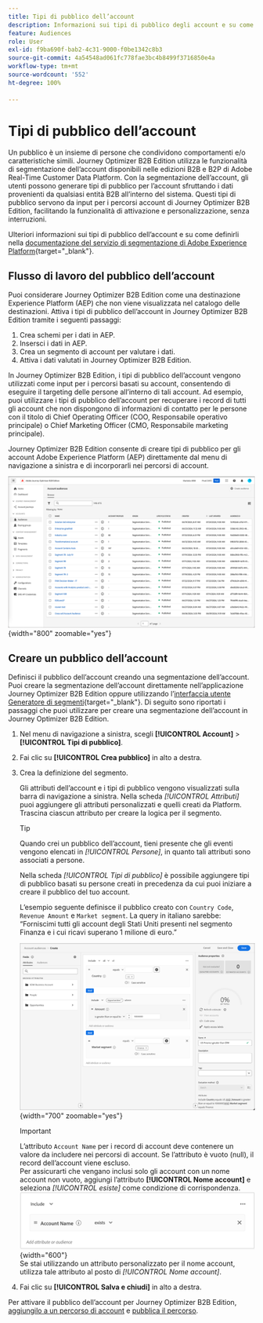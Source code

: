 ```yaml
---
title: Tipi di pubblico dell’account
description: Informazioni sui tipi di pubblico degli account e su come abilitano i percorsi basati su account.
feature: Audiences
role: User
exl-id: f9ba690f-bab2-4c31-9000-f0be1342c8b3
source-git-commit: 4a54548ad061fc778fae3bc4b8499f3716850e4a
workflow-type: tm+mt
source-wordcount: '552'
ht-degree: 100%

---
```


# Tipi di pubblico dell’account

Un pubblico è un insieme di persone che condividono comportamenti e/o caratteristiche simili. Journey Optimizer B2B Edition utilizza le funzionalità di segmentazione dell’account disponibili nelle edizioni B2B e B2P di Adobe Real-Time Customer Data Platform. Con la segmentazione dell’account, gli utenti possono generare tipi di pubblico per l’account sfruttando i dati provenienti da qualsiasi entità B2B all’interno del sistema. Questi tipi di pubblico servono da input per i percorsi account di Journey Optimizer B2B Edition, facilitando la funzionalità di attivazione e personalizzazione, senza interruzioni.

Ulteriori informazioni sui tipi di pubblico dell’account e su come definirli nella [documentazione del servizio di segmentazione di Adobe Experience Platform](https://experienceleague.adobe.com/it/docs/experience-platform/segmentation/types/account-audiences){target="_blank"}.

## Flusso di lavoro del pubblico dell’account

Puoi considerare Journey Optimizer B2B Edition come una destinazione Experience Platform (AEP) che non viene visualizzata nel catalogo delle destinazioni. Attiva i tipi di pubblico dell’account in Journey Optimizer B2B Edition tramite i seguenti passaggi:

1. Crea schemi per i dati in AEP.
1. Insersci i dati in AEP.
1. Crea un segmento di account per valutare i dati.
1. Attiva i dati valutati in Journey Optimizer B2B Edition.

In Journey Optimizer B2B Edition, i tipi di pubblico dell’account vengono utilizzati come input per i percorsi basati su account, consentendo di eseguire il targeting delle persone all’interno di tali account. Ad esempio, puoi utilizzare i tipi di pubblico dell’account per recuperare i record di tutti gli account che non dispongono di informazioni di contatto per le persone con il titolo di Chief Operating Officer (COO, Responsabile operativo principale) o Chief Marketing Officer (CMO, Responsabile marketing principale).

Journey Optimizer B2B Edition consente di creare tipi di pubblico per gli account Adobe Experience Platform (AEP) direttamente dal menu di navigazione a sinistra e di incorporarli nei percorsi di account.

![Accedere ai tipi di pubblico dell’account](./assets/account-audiences-browse.png){width="800" zoomable="yes"}

## Creare un pubblico dell’account

Definisci il pubblico dell’account creando una segmentazione dell’account. Puoi creare la segmentazione dell’account direttamente nell’applicazione Journey Optimizer B2B Edition oppure utilizzando l’[interfaccia utente Generatore di segmenti](https://experienceleague.adobe.com/it/docs/experience-platform/segmentation/ui/segment-builder){target="_blank"}. Di seguito sono riportati i passaggi che puoi utilizzare per creare una segmentazione dell’account in Journey Optimizer B2B Edition.

1. Nel menu di navigazione a sinistra, scegli **[!UICONTROL Account]** > **[!UICONTROL Tipi di pubblico]**.

1. Fai clic su **[!UICONTROL Crea pubblico]** in alto a destra.

1. Crea la definizione del segmento.

   Gli attributi dell’account e i tipi di pubblico vengono visualizzati sulla barra di navigazione a sinistra. Nella scheda _[!UICONTROL Attributi]_ puoi aggiungere gli attributi personalizzati e quelli creati da Platform. Trascina ciascun attributo per creare la logica per il segmento.

   >[!TIP]
   >
   >Quando crei un pubblico dell’account, tieni presente che gli eventi vengono elencati in _[!UICONTROL Persone]_, in quanto tali attributi sono associati a persone.<br/>
   >
   >Nella scheda _[!UICONTROL Tipi di pubblico]_ è possibile aggiungere tipi di pubblico basati su persone creati in precedenza da cui puoi iniziare a creare il pubblico del tuo account.

   L’esempio seguente definisce il pubblico creato con `Country Code`, `Revenue Amount` e `Market segment`. La query in italiano sarebbe: “Forniscimi tutti gli account degli Stati Uniti presenti nel segmento Finanza e i cui ricavi superano 1 milione di euro.”

   ![esempio di generatore segmenti del pubblico dell’account](./assets/audience-segment-builder-US-finance-1M.png){width="700" zoomable="yes"}
   <br/>

   >[!IMPORTANT]
   >
   >L’attributo `Account Name` per i record di account deve contenere un valore da includere nei percorsi di account. Se l’attributo è vuoto (null), il record dell’account viene escluso.<br/>
   >Per assicurarti che vengano inclusi solo gli account con un nome account non vuoto, aggiungi l’attributo **[!UICONTROL Nome account]** e seleziona _[!UICONTROL esiste]_ come condizione di corrispondenza.<br/>
   >![L’attributo Nome account esiste](./assets/audience-segment-builder-account-name-exists.png){width="600"}
   ><br/>Se stai utilizzando un attributo personalizzato per il nome account, utilizza tale attributo al posto di _[!UICONTROL Nome account]_.

1. Fai clic su **[!UICONTROL Salva e chiudi]** in alto a destra.

Per attivare il pubblico dell’account per Journey Optimizer B2B Edition, [aggiungilo a un percorso di account](../journeys/journey-overview.md#add-the-account-audience-for-your-journey) e [pubblica il percorso](../journeys/journey-overview.md).
